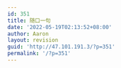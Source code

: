 ```yaml
---
id: 351
title: 随口一句
date: '2022-05-19T02:13:52+08:00'
author: Aaron
layout: revision
guid: 'http://47.101.191.3/?p=351'
permalink: '/?p=351'
---
```


